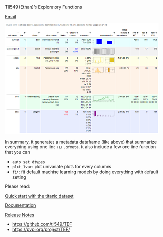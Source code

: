 Tll549 (Ethan)'s Exploratory Functions

[Email](mailto:el@tll.tl)



![](readme_imgs/dfmeta_example.PNG)



In summary, it generates a metadata dataframe (like above) that summarize everything using one line `TEF.dfmeta`. It also include a few one line function that you can 

- `auto_set_dtypes`
- `plot_1var`: plot univariate plots for every columns
- `fit`: fit default machine learning models by doing everything with default setting



Please read:

[Quick start with the titanic dataset](http://tll.tl/geek/2019/tef-quick-start-with-titanic/)

[Documentation](http://tll.tl/tef/tef-documentations/)

[Release Notes](http://tll.tl/tef/tef-release-note/)



- https://github.com/tll549/TEF
- https://pypi.org/project/TEF/